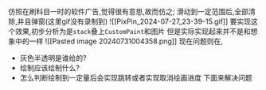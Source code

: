 仿照在刷科目一时的软件广告,觉得很有意思,故而仿之;
滑动到一定范围后,全部清除,并且弹窗(这里gif没有录制到)
![[PixPin_2024-07-27_23-39-15.gif]]
要实现这个效果,初步分析为是`stack`叠上`CustomPaint`和图片
但是实际实现起来并不是和想象中的一样
![[Pasted image 20240731004358.png]]
现在问题则在,
- 灰色半透明是谁给的?
- 绘制应该绘制什么?
- 怎么判断绘制到一定量后会实现跳转或者实现取消绘画进度
下面来解决问题
